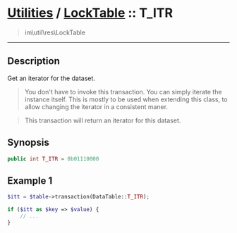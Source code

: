 # [Utilities](util.md) / [LockTable](util-LockTable.md) :: T_ITR
 > im\util\res\LockTable
____

## Description
Get an iterator for the dataset.

 > You don't have to invoke this transaction. You can simply iterate the instance itself. This is mostly to be used when extending this class, to allow changing the iterator in a consistent maner.  

 > This transaction will return an iterator for this dataset.  

## Synopsis
```php
public int T_ITR = 0b01110000
```

## Example 1
```php
$itt = $table->transaction(DataTable::T_ITR);

if ($itt as $key => $value) {
    // ...
}
```
